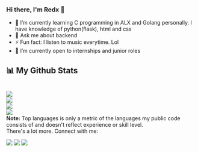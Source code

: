 ### Hi there, I'm Redx 👋

- 🌱 I’m currently learning C programming in ALX and Golang personally. I have knowledge of python(flask), html and css
- 💬 Ask me about backend
- ⚡ Fun fact: I listen to music everytime. Lol
- 🔭 I’m currently open to internships and junior roles



## 📊 My Github Stats
<br/>
<img src="https://github-readme-streak-stats.herokuapp.com/?user=Unique-Red&theme=black-ice&hide_border=true&stroke=0000&background=060A0CD0">
<br/>
<img src="https://github-readme-stats.vercel.app/api/top-langs/?username=Unique-Red&langs_count=8&count_private=true&layout=compact&theme=react&hide_border=true&bg_color=0D1117">
<br/>
<img src="https://github-readme-stats.vercel.app/api?username=Unique-Red&show_icons=true&count_private=true&theme=react&hide_border=true&bg_color=0D1117">
<br/>
<img src="https://activity-graph.herokuapp.com/graph?username=Unique-Red&bg_color=0D1117&color=5BCDEC&line=5BCDEC&point=FFFFFF&hide_border=true">
<br/>
  <b>Note:</b> Top languages is only a metric of the languages my public code consists of and doesn't reflect experience or skill level.
<br/>
There's a lot more. Connect with me:
<p align="left">

<a href = "https://www.linkedin.com/in/noah-victor-44b37b221/"><img src="https://img.icons8.com/fluent/48/000000/linkedin.png"/></a>
<a href = "https://twitter.com/RedX_13/"><img src="https://img.icons8.com/fluent/48/000000/twitter.png"/></a>
<a href = "https://www.instagram.com/iamredx13/"><img src="https://img.icons8.com/fluent/48/000000/instagram-new.png"/></a>

</p>
